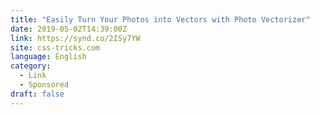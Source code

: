 ```yaml
---
title: "Easily Turn Your Photos into Vectors with Photo Vectorizer"
date: 2019-05-02T14:39:00Z
link: https://synd.co/2ISy7YW
site: css-tricks.com
language: English
category:
  - Link
  - Sponsored
draft: false
---
```

